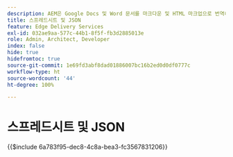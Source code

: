 ```yaml
---
description: AEM은 Google Docs 및 Word 문서를 마크다운 및 HTML 마크업으로 번역하는 것 외에도 스프레드시트(Microsoft Excel 통합 문서 및 Google 시트)를 웹 사이트 또는 웹 애플리케이션에서 쉽게 사용할 수 있는 JSON 파일로 번역합니다.
title: 스프레드시트 및 JSON
feature: Edge Delivery Services
exl-id: 032ae9aa-577c-44b1-8f5f-fb3d2885013e
role: Admin, Architect, Developer
index: false
hide: true
hidefromtoc: true
source-git-commit: 1e69fd3abf8dad01886007bc16b2ed0d0df0777c
workflow-type: ht
source-wordcount: '44'
ht-degree: 100%

---
```


# 스프레드시트 및 JSON

{{$include 6a783f95-dec8-4c8a-bea3-fc3567831206}}
